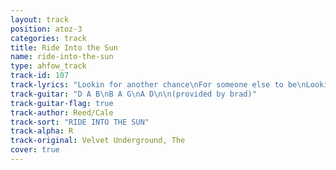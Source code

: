 ```yaml
---
layout: track
position: atoz-3
categories: track
title: Ride Into the Sun
name: ride-into-the-sun
type: ahfow_track
track-id: 107
track-lyrics: "Lookin for another chance\nFor someone else to be\nLookin for another place\nTo ride into the sun\n\nRide into the sun\nRide into the sun\nRide into the sun\nRide into the sun\n\nWaitin for the ships to sail\nLooking for an end\nRidin for another time\nTo ride into the sun\n\nRide into the sun\nRide into the sun\nRide into the sun\nRide into the sun"
track-guitar: "D A B\nB A G\nA D\n\n(provided by brad)"
track-guitar-flag: true
track-author: Reed/Cale
track-sort: "RIDE INTO THE SUN"
track-alpha: R
track-original: Velvet Underground, The
cover: true
---
```

